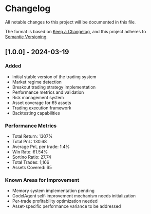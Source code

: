 # Changelog

All notable changes to this project will be documented in this file.

The format is based on [Keep a Changelog](https://keepachangelog.com/en/1.0.0/),
and this project adheres to [Semantic Versioning](https://semver.org/spec/v2.0.0.html).

## [1.0.0] - 2024-03-19

### Added
- Initial stable version of the trading system
- Market regime detection
- Breakout trading strategy implementation
- Performance metrics and validation
- Risk management system
- Asset coverage for 65 assets
- Trading execution framework
- Backtesting capabilities

### Performance Metrics
- Total Return: 1307%
- Total PnL: 130.68
- Average PnL per trade: 1.4%
- Win Rate: 61.54%
- Sortino Ratio: 27.74
- Total Trades: 1,166
- Assets Covered: 65

### Known Areas for Improvement
- Memory system implementation pending
- GodelAgent self-improvement mechanism needs initialization
- Per-trade profitability optimization needed
- Asset-specific performance variance to be addressed 